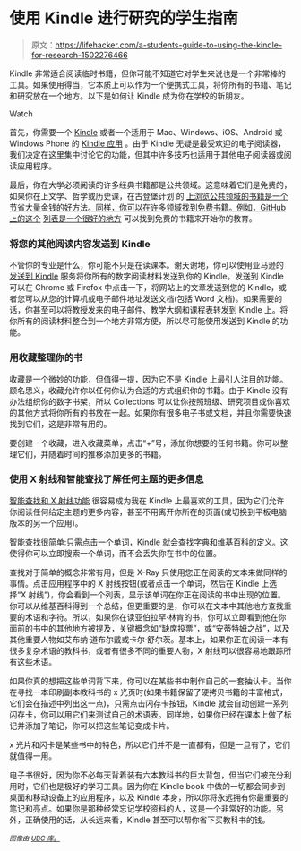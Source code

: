 # 使用 Kindle 进行研究的学生指南

> 原文：<https://lifehacker.com/a-students-guide-to-using-the-kindle-for-research-1502276466>

Kindle 非常适合阅读临时书籍，但你可能不知道它对学生来说也是一个非常棒的工具。如果使用得当，它本质上可以作为一个便携式工具，将你所有的书籍、笔记和研究放在一个地方。以下是如何让 Kindle 成为你在学校的新朋友。

Watch

首先，你需要一个 [Kindle](http://www.amazon.com/gp/product/B007HCCNJU/ref=topnav_storetab_kstore?asc_campaign=InlineText&asc_refurl=https://lifehacker.com/a-students-guide-to-using-the-kindle-for-research-1502276466&asc_source=&tag=kinjalifehackerlink-20) 或者一个适用于 Mac、Windows、iOS、Android 或 Windows Phone 的 [Kindle 应用](http://www.amazon.com/gp/feature.html?asc_campaign=InlineText&asc_refurl=https://lifehacker.com/a-students-guide-to-using-the-kindle-for-research-1502276466&asc_source=&docId=1000493771&tag=kinjalifehackerlink-20) 。由于 Kindle 无疑是最受欢迎的电子阅读器，我们决定在这里集中讨论它的功能，但其中许多技巧也适用于其他电子阅读器或阅读应用程序。

最后，你在大学必须阅读的许多经典书籍都是公共领域。这意味着它们是免费的，如果你在上文学、哲学或历史课，在古登堡计划 的 [上浏览公共领域的书籍是一个节省大量金钱的好方法。同样，你可以在许多领域找到免费书籍。例如，GitHub 上的这个](http://www.gutenberg.org/) [列表是一个很好的地方](https://github.com/vhf/free-programming-books/blob/master/free-programming-books.md#professional-development) 可以找到免费的书籍来开始你的教育。

### 将您的其他阅读内容发送到 Kindle

不管你的专业是什么，你可能不只是在读课本。谢天谢地，你可以使用亚马逊的 [发送到 Kindle](http://www.amazon.com/gp/sendtokindle?asc_campaign=InlineText&asc_refurl=https://lifehacker.com/a-students-guide-to-using-the-kindle-for-research-1502276466&asc_source=&tag=kinjalifehackerlink-20) 服务将你所有的数字阅读材料发送到你的 Kindle。发送到 Kindle 可以在 Chrome 或 Firefox 中点击一下，将网站上的文章发送到您的 Kindle，或者您可以从您的计算机或电子邮件地址发送文档(包括 Word 文档)。如果需要的话，你甚至可以将教授发来的电子邮件、教学大纲和课程表转发到 Kindle 上。将你所有的阅读材料整合到一个地方非常方便，所以尽可能使用发送到 Kindle 的功能。

### 用收藏整理你的书

收藏是一个微妙的功能，但值得一提，因为它不是 Kindle 上最引人注目的功能。顾名思义，收藏允许你以任何你认为合适的方式组织你的书籍。由于 Kindle 没有办法组织你的数字书架，所以 Collections 可以让你按照班级、研究项目或你喜欢的其他方式将你所有的书放在一起。如果你有很多电子书或文档，并且你需要快速找到它们，这是非常有用的。

要创建一个收藏，进入收藏菜单，点击“+”号，添加你想要的任何书籍。你可以整理它们，并随着时间的推移添加更多的书籍。

### 使用 X 射线和智能查找了解任何主题的更多信息

[智能查找和 X 射线功能](http://www.amazon.com/gp/help/customer/display.html?asc_campaign=InlineText&asc_refurl=https://lifehacker.com/a-students-guide-to-using-the-kindle-for-research-1502276466&asc_source=&nodeId=200729910&tag=kinjalifehackerlink-20) 很容易成为我在 Kindle 上最喜欢的工具，因为它们允许你阅读任何给定主题的更多内容，甚至不用离开你所在的页面(或切换到平板电脑版本的另一个应用)。

智能查找很简单:只需点击一个单词，Kindle 就会查找字典和维基百科的定义。这使得你可以立即搜索一个单词，而不会丢失你在书中的位置。

查找对于简单的概念非常有用，但是 X-Ray 只使用您正在阅读的文本来做同样的事情。点击应用程序中的 X 射线按钮(或者点击一个单词，然后在 Kindle 上选择“X 射线”)，你会看到一个列表，显示该单词在你正在阅读的书中出现的位置。你可以从维基百科得到一个总结，但更重要的是，你可以在文本中其他地方查找重要的术语和字符。所以，如果你在读亚伯拉罕·林肯的书，你可以立即看到他在你面前的书中的其他地方被提及，关键概念如“缺席投票”，或“安蒂特姆之战”，以及其他重要人物如艾布纳·道布尔戴或卡尔·舒尔茨。基本上，如果你正在阅读一本有很多复杂术语的教科书，或者有很多不同的重要人物，X 射线可以很容易地跟踪所有这些术语。

如果你真的想把这些单词背下来，你可以在某些书中制作自己的一套抽认卡。当你在寻找一本印刷副本教科书的 x 光页时(如果书籍保留了硬拷贝书籍的丰富格式，它们会在描述中列出这一点)，只需点击闪存卡按钮，Kindle 就会自动创建一系列闪存卡，你可以用它们来测试自己的术语表。同样地，如果你已经在课本上做了标记并添加了笔记，你可以把这些笔记变成卡片。

x 光片和闪卡是某些书中的特色，所以它们并不是一直都有，但是一旦有了，它们就值得一用。

电子书很好，因为你不必每天背着装有六本教科书的巨大背包，但当它们被充分利用时，它们也是极好的学习工具。因为你在 Kindle book 中做的一切都会同步到桌面和移动设备上的应用程序，以及 Kindle 本身，所以你将永远拥有你最重要的笔记和亮点。如果你是那种经常忘记学校资料的人，这是一个非常好的功能。另外，正确使用的话，从长远来看，Kindle 甚至可以帮你省下买教科书的钱。

<small>*图像由*</small> [<small>*UBC 库。*</small>](http://www.flickr.com/photos/ubclibrary/2701347277/)